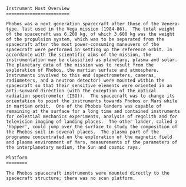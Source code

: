 
 
      Instrument Host Overview
      ========================
 
      Phobos was a next generation spacecraft after those of the Venera-
      type, last used in the Vega mission (1984-86).  The total weight
      of the spacecraft was 6,200 kg, of which 3,600 kg was the weight
      of the propulsion system, which was to be separated from the
      spacecraft after the most power-consuming maneuvers of the
      spacecraft were performed in setting up the reference orbit. In
      accordance with the scientific aims of the mission, the
      instrumentation may be classified as planetary, plasma and solar.
      The planetary data of the mission was to result from the
      exploration of Phobos, the martian surface and atmosphere.
      Instruments involved to this end (spectrometers, cameras,
      radiometers, and a neutron detector) were mounted within the
      spacecraft so that their sensitive elements were oriented in an
      anti-sunward direction (with the exception of the optical
      radiation spectrometer (ISO)).  The spacecraft was to change its
      orientation to point the instruments towards Phobos or Mars while
      in martian orbit.  One of the Phobos landers was capable of
      remaining at the surface for a long time and contained instruments
      for celestial mechanics experiments, analysis of regolith and for
      television imaging of landing places.  The other lander, called a
      'hopper', could jump over the surface to study the composition of
      the Phobos soil in several places.  The plasma part of the
      programme concentrated on the exploration of the magnetic field
      and plasma environment of Mars, measurements of the parameters of
      the interplanetary medium, the Sun and cosmic rays.
 
      Platform
      ========
 
      The Phobos spacecraft instruments were mounted directly to the
      spacecraft structure; there was no scan platform.

        